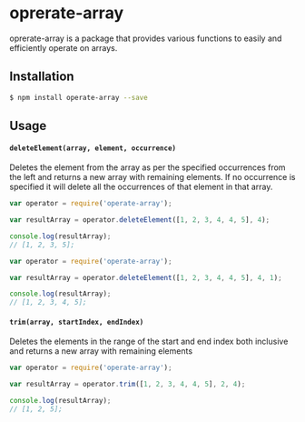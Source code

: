 # oprerate-array
oprerate-array is a package that provides various functions to easily and efficiently operate on arrays.


## Installation

```bash
$ npm install operate-array --save
```

## Usage

#### `deleteElement(array, element, occurrence)`

Deletes the element from the array as per the specified occurrences from the left and returns a new array with remaining elements.
If no occurrence is specified it will delete all the occurrences of that element in that array.

```javascript
var operator = require('operate-array');

var resultArray = operator.deleteElement([1, 2, 3, 4, 4, 5], 4);

console.log(resultArray);
// [1, 2, 3, 5];
```

```javascript
var operator = require('operate-array');

var resultArray = operator.deleteElement([1, 2, 3, 4, 4, 5], 4, 1);

console.log(resultArray);
// [1, 2, 3, 4, 5];
```

#### `trim(array, startIndex, endIndex)`

Deletes the elements in the range of the start and end index both inclusive and returns a new array with remaining elements

```javascript
var operator = require('operate-array');

var resultArray = operator.trim([1, 2, 3, 4, 4, 5], 2, 4);

console.log(resultArray);
// [1, 2, 5];
```
